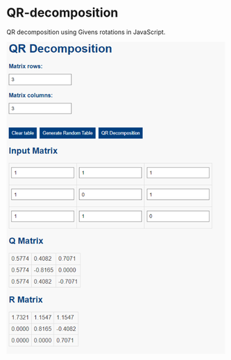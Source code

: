 # QR-decomposition
QR decomposition using Givens rotations in JavaScript. 

![alt text](https://github.com/TblPK/QR-decomposition/blob/master/image.png)
